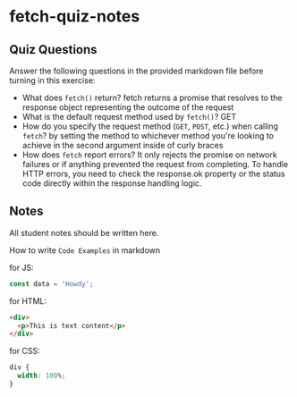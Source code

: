 # fetch-quiz-notes

## Quiz Questions

Answer the following questions in the provided markdown file before turning in this exercise:

- What does `fetch()` return?
  fetch returns a promise that resolves to the response object representing the outcome of the request
- What is the default request method used by `fetch()`?
  GET
- How do you specify the request method (`GET`, `POST`, etc.) when calling `fetch`?
  by setting the method to whichever method you're looking to achieve in the second argument inside of curly braces
- How does `fetch` report errors?
  It only rejects the promise on network failures or if anything prevented the request from completing. To handle HTTP errors, you need to check the response.ok property or the status code directly within the response handling logic.

## Notes

All student notes should be written here.

How to write `Code Examples` in markdown

for JS:

```javascript
const data = 'Howdy';
```

for HTML:

```html
<div>
  <p>This is text content</p>
</div>
```

for CSS:

```css
div {
  width: 100%;
}
```
